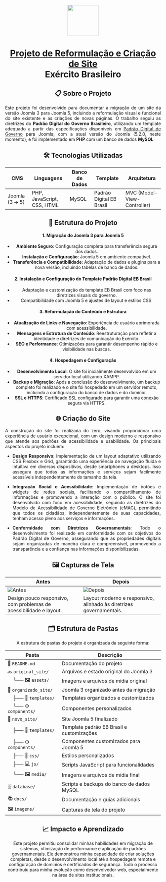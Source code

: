 <p align="center">
<img src="https://camo.githubusercontent.com/3b58e34f4607c08fad1787cfed025ca8adae420722d089a630a89bc6e8c8f748/68747470733a2f2f692e696d6775722e636f6d2f75626c454e32682e706e67" height="100" data-canonical-src="https://i.imgur.com/ublEN2h.png" style="max-width: 100%;">

<div align="center">

<h1 tabindex="-1" class="heading-element" dir="auto">
  <a href="https://github.com/kaiogabs/project-svp-eb">Projeto de Reformulação e Criação de Site</a><br>Exército Brasileiro
</h1>

<div align="center">
  <h2>📋 Sobre o Projeto</h2>
</div>
<p align="justify">
Este projeto foi desenvolvido para documentar a migração de um site da versão Joomla 3 para Joomla 5, incluindo a reformulação visual e funcional do site existente e as criações de novas páginas. O trabalho seguiu as diretrizes do <strong>Padrão Digital do Governo Brasileiro</strong>, utilizando um template adequado a partir das especificações disponíveis em <a href="https://www.gov.br/ds/">Padrão Digital de Governo</a> para Joomla, com a atual versão do Joomla (5.2.0, neste momento), e foi implementado em <strong>PHP</strong> com um banco de dados <strong>MySQL</strong>.
</p>

<div align="center">

<h2> 🛠 Tecnologias Utilizadas</h2>

| CMS                | Linguagens                | Banco de Dados | Template                  | Arquitetura                |
|--------------------|---------------------------|----------------|---------------------------|-----------------------------|
| Joomla (3 ➔ 5)     | PHP, JavaScript, CSS, HTML | MySQL          | Padrão Digital EB Brasil   | MVC (Model-View-Controller) |

</div>

<h2> 📁 Estrutura do Projeto</h2>

#### 1. Migração do Joomla 3 para Joomla 5
   - **Ambiente Seguro**: Configuração completa para transferência segura dos dados.
   - **Instalação e Configuração**: Joomla 5 em ambiente compatível.
   - **Transferência e Compatibilidade**: Adaptação de dados e plugins para a nova versão, incluindo tabelas de banco de dados.

#### 2. Instalação e Configuração do Template Padrão Digital EB Brasil
   - Adaptação e customização do template EB Brasil com foco nas diretrizes visuais do governo.
   - Compatibilidade com Joomla 5 e ajustes de layout e estilos CSS.

#### 3. Reformulação do Conteúdo e Estrutura
   - **Atualização de Links e Navegação**: Experiência de usuário aprimorada com acessibilidade.
   - **Mensagens e Estrutura de Conteúdo**: Reestruturação para refletir a identidade e diretrizes de comunicação do Exército.
   - **SEO e Performance**: Otimizações para garantir desempenho rápido e visibilidade nas buscas.

#### 4. Hospedagem e Configuração
   - **Desenvolvimento Local**: O site foi inicialmente desenvolvido em um servidor local utilizando XAMPP.
   - **Backup e Migração**: Após a conclusão do desenvolvimento, um backup completo foi realizado e o site foi hospedado em um servidor remoto, incluindo a configuração do banco de dados e do domínio.
   - **SSL e HTTPS**: Certificado SSL configurado para garantir uma conexão segura via HTTPS.

<h2> 🌐 Criação do Site</h2>

<div align="justify">
A construção do site foi realizada do zero, visando proporcionar uma experiência de usuário excepcional, com um design moderno e responsivo que atende aos padrões de acessibilidade e usabilidade. Os principais aspectos do projeto incluem:

- **Design Responsivo**: Implementação de um layout adaptativo utilizando CSS Flexbox e Grid, garantindo uma experiência de navegação fluida e intuitiva em diversos dispositivos, desde smartphones a desktops. Isso assegura que todas as informações e serviços sejam facilmente acessíveis independentemente do tamanho da tela.

- **Integração Social e Acessibilidade**: Implementação de botões e widgets de redes sociais, facilitando o compartilhamento de informações e promovendo a interação com o público. O site foi desenvolvido com foco em acessibilidade, seguindo as diretrizes do Modelo de Acessibilidade de Governo Eletrônico (eMAG), permitindo que todos os cidadãos, independentemente de suas capacidades, tenham acesso pleno aos serviços e informações.

- **Conformidade com Diretrizes Governamentais**: Todo o desenvolvimento foi realizado em conformidade com os objetivos do Padrão Digital de Governo, assegurando que as propriedades digitais sejam organizadas de maneira clara e compreensível, promovendo a transparência e a confiança nas informações disponibilizadas.
</div>

<h2> 🖼 Capturas de Tela</h2>

| Antes                                                                 | Depois                                                             |
|----------------------------------------------------------------------|--------------------------------------------------------------------|
| ![Antes](https://imgur.com/a/Oos6dCT)                                | ![Depois](https://imgur.com/8vWscqQ)                               |
| Design pouco responsivo, com problemas de acessibilidade e layout.  | Layout moderno e responsivo, alinhado às diretrizes governamentais. |

<h2> 🗂 Estrutura de Pastas</h2>

A estrutura de pastas do projeto é organizada da seguinte forma:

| Pasta                  | Descrição                                           |
|------------------------|----------------------------------------------------|
| 📜 `README.md`         | Documentação do projeto                            |
| 🔙 `original_site/`    | Arquivos e estado original do Joomla 3            |
| &nbsp;&nbsp;&nbsp;&nbsp;└── 🖼️ `assets/`       | Imagens e arquivos de mídia original                |
| 📂 `organizado_site/`  | Joomla 3 organizado antes da migração              |
| &nbsp;&nbsp;&nbsp;&nbsp;├── 🎨 `templates/`     | Templates organizados e customizados                |
| &nbsp;&nbsp;&nbsp;&nbsp;└── ⚙️ `components/`    | Componentes personalizados                           |
| 🚀 `novo_site/`        | Site Joomla 5 finalizado                            |
| &nbsp;&nbsp;&nbsp;&nbsp;├── 🎨 `templates/`     | Template padrão EB Brasil e customizações           |
| &nbsp;&nbsp;&nbsp;&nbsp;├── ⚙️ `components/`    | Componentes customizados para Joomla 5              |
| &nbsp;&nbsp;&nbsp;&nbsp;├── 🎨 `css/`           | Estilos personalizados                               |
| &nbsp;&nbsp;&nbsp;&nbsp;├── 💻 `js/`            | Scripts JavaScript para funcionalidades              |
| &nbsp;&nbsp;&nbsp;&nbsp;└── 🖼️ `media/`         | Imagens e arquivos de mídia final                   |
| 🗄️ `database/`         | Scripts e backups do banco de dados MySQL          |
| 📚 `docs/`             | Documentação e guias adicionais                    |
| 🖼️ `imagens/`          | Capturas de tela do projeto                         |

<h2> 📈 Impacto e Aprendizado</h2>

Este projeto permitiu consolidar minhas habilidades em migração de sistemas, otimização de performance e aplicação de padrões governamentais. Ele demonstrou minha capacidade de criar soluções completas, desde o desenvolvimento local até a hospedagem remota e configuração de domínios e certificados de segurança. Todo o processo contribuiu para minha evolução como desenvolvedor web, especialmente na área de sites institucionais.
